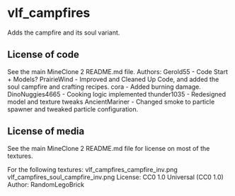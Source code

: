 vlf_campfires
===============
Adds the campfire and its soul variant.

License of code
---------------
See the main MineClone 2 README.md file.
Authors:
Gerold55 - Code Start + Models?
PrairieWind - Improved and Cleaned Up Code, and added the soul campfire and crafting recipes.
cora - Added burning damage.
DinoNuggies4665 - Cooking logic implemented
thunder1035 - Redesigned model and texture tweaks
AncientMariner - Changed smoke to particle spawner and tweaked particle configuration.

License of media
----------------
See the main MineClone 2 README.md file for license on most of the textures.

For the following textures:
vlf_campfires_campfire_inv.png
vlf_campfires_soul_campfire_inv.png
License: CC0 1.0 Universal (CC0 1.0)
Author: RandomLegoBrick
